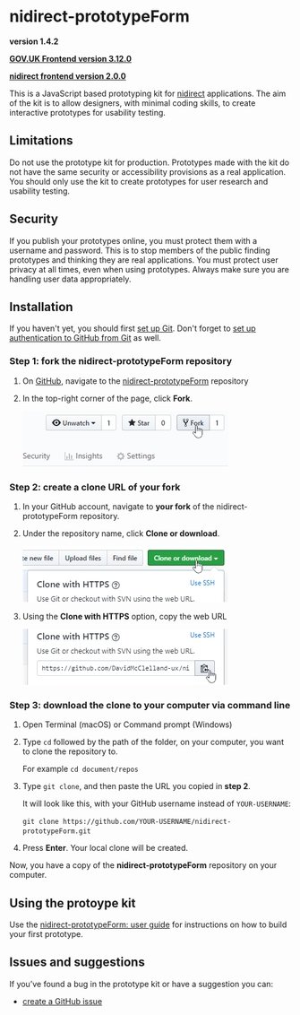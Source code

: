 # nidirect-prototypeForm
**version 1.4.2**

[**GOV.UK Frontend version 3.12.0**](https://github.com/alphagov/govuk-frontend)

[**nidirect frontend version 2.0.0**](https://github.com/dof-dss/nidirect-frontend)

This is a JavaScript based prototyping kit for [nidirect]( https://www.nidirect.gov.uk/) applications. The aim of the kit is to allow designers, with minimal coding skills, to create interactive prototypes for usability testing.

## Limitations
Do not use the prototype kit for production. Prototypes made with the kit do not have the same security or accessibility provisions as a real application. You should only use the kit to create prototypes for user research and usability testing.

## Security
If you publish your prototypes online, you must protect them with a username and password. This is to stop members of the public finding prototypes and thinking they are real applications.
You must protect user privacy at all times, even when using prototypes. Always make sure you are handling user data appropriately. 


## Installation
If you haven't yet, you should first [set up Git]( https://help.github.com/en/github/getting-started-with-github/set-up-git). Don't forget to [set up authentication to GitHub from Git]( https://help.github.com/en/articles/set-up-git#next-steps-authenticating-with-github-from-git) as well.

### Step 1: fork the nidirect-prototypeForm repository
1.	On [GitHub]( https://github.com/), navigate to the [nidirect-prototypeForm]( https://github.com/DavidMcClelland-ux/nidirect-prototypeForm) repository

2.	In the top-right corner of the page, click **Fork**.

    ![click the fork button to create a copy of the nidirect-prototypeForm in your own repository](./assets/github_images/protoForm-guide-fork.png)

### Step 2: create a clone URL of your fork
1.	In your GitHub account, navigate to **your fork** of the nidirect-prototypeForm repository. 
2.	Under the repository name, click **Clone or download**.

    ![click the clone or download button](./assets/github_images/protoForm-guide-clone.png)
3.	Using the **Clone with HTTPS** option, copy the web URL

    ![click the copy to clipboard button to copy the web URL of your repository](./assets/github_images/protoForm-guide-copyURL.png)
    
### Step 3: download the clone to your computer via command line
1.	Open Terminal (macOS) or Command prompt (Windows)
2.	Type `cd` followed by the path of the folder, on your computer, you want to clone the repository to.
    
    For example `cd document/repos`    
3.	Type `git clone`, and then paste the URL you copied in **step 2**.

    It will look like this, with your GitHub username instead of `YOUR-USERNAME`:
    
    ```git clone https://github.com/YOUR-USERNAME/nidirect-prototypeForm.git```
4.	Press **Enter**. Your local clone will be created.


Now, you have a copy of the **nidirect-prototypeForm** repository on your computer.

## Using the protoype kit

Use the [nidirect-prototypeForm: user guide](./userGuide.md) for instructions on how to build your first prototype.

## Issues and suggestions
If you’ve found a bug in the prototype kit or have a suggestion you can:
* [create a GitHub issue](https://github.com/DavidMcClelland-ux/nidirect-prototypeForm/issues)